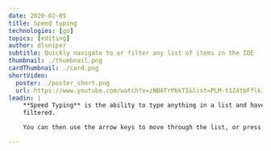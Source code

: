 ```yaml
---
date: 2020-02-05
title: Speed typing
technologies: [go]
topics: [editing]
author: dlsniper
subtitle: Quickly navigate to or filter any list of items in the IDE
thumbnail: ./thumbnail.png
cardThumbnail: ./card.png
shortVideo:
  poster: ./poster_short.png
  url: https://www.youtube.com/watch?v=zNBATrPbkTI&list=PLM-t1Z4tbFflkIOaap4P-BV30ZrZwrDld&index=25
leadin: |
    **Speed Typing** is the ability to type anything in a list and have the results
    filtered.

    You can then use the arrow keys to move through the list, or press _Esc_ to dismiss the filter.

---
```

